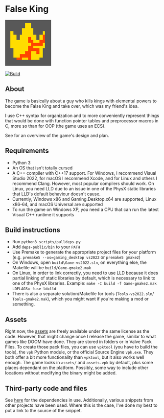 # False King

![False King logo](gdk/Assets/Logo150x150.png)

[![Build](https://github.com/MobSlicer152/FalseKing/actions/workflows/build.yml/badge.svg)](https://github.com/MobSlicer152/FalseKing/actions/workflows/build.yml)

## About

The game is basically about a guy who kills kings with elemental powers to
become the False King and take over, which was my friend's idea.

I use C++ syntax for organization and to more conveniently represent things
that would be done with function pointer tables and preprocessor macros in C,
more so than for OOP (the game uses an ECS).

See [](DESIGN.md) for an overview of the game's design and plan.

## Requirements

- Python 3
- An OS that isn't totally cursed
- A C++ compiler with C++17 support. For Windows, I recommend Visual Studio
  2022, for macOS I recommend Xcode, and for Linux and others I recommend
  Clang. However, most popular compilers should work. On Linux, you need LLD
  due to an issue in one of the PhysX static libraries that LLD's default
  behaviour doesn't cause.
- Currently, Windows x86 and Gaming.Desktop.x64 are supported, Linux x86-64,
  and macOS Universal are supported
- To run the game on Windows XP, you need a CPU that can run the latest Visual
  C++ runtime it supports

## Build instructions

- Run `python3 scripts/pulldeps.py`
- Add `deps-public/bin` to your `PATH`
- Use Premake to generate the appropriate project files for your platform (e.g.
  `premake5 --os=gaming_desktop vs2022` or `premake5 gmake2`)
- On Windows, open `build\Game-vs2022.sln`, on everything else, the Makefile
  will be `build/Game-gmake2.mak`
- On Linux, in order to link correctly, you need to use LLD because it does
  partial linking of static libraries by default, which is necessary to link
  to one of the PhysX libraries. Example: `make -C build -f Game-gmake2.mak
  LDFLAGS=-fuse-ld=lld`
- There is also a separate solution/Makefile for tools (`Tools-vs2022.sln`/
  `Tools-gmake2.mak`), which you might want if you're making a mod or
  something.

## Assets

Right now, the [assets](https://git.randomcode.dev/mobslicer152/FalseKing-assets)
are freely available under the same license as the code. However, that might
change once I release the game, similar to what games like DOOM have done. They
are stored in folders or in Valve Pack Files. To create those pack files, you
can use `vpktool` (you have to build the tools), the `vpk` Python module, or
the official Source Engine `vpk.exe`. They both offer a bit more functionality
than `vpktool`, but it also works well enough. The game looks in `assets/` and
`assets.vpk` by default, plus some places dependant on the platform. Possibly,
some way to include other locations without modifying the binary might be
added.

## Third-party code and files

See [here](https://git.randomcode.dev/mobslicer152/FalseKing-deps-public) for
the dependencies in use. Additionally, various snippets from other projects
have been used. Where this is the case, I've done my best to put a link to the
source of the snippet.
